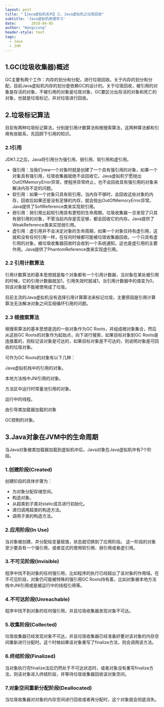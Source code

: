 ```yaml
---
layout: post
title: "【Java虚拟机系列】三、Java虚拟机之垃圾回收"
subtitle: 'Java虚拟机原理学习'
date:       2018-04-05
author: "Wangxiong"
header-style: text
tags:
  - Java
  - JVM
---
```

## 1.GC(垃圾收集器)概述

GC主要有两个工作：内存的划分和分配，进行垃圾回收。关于内存的划分和分配，目前Java虚拟机内存的划分是依赖GC的设计的。关于垃圾回收，被引用的对象是存活的对象，不被引用的对象是垃圾对象，GC要区分出存活的对象和死亡的对象，也就是垃圾标记，并对垃圾进行回收。

## 2.垃圾标记算法

目前有两种垃圾标记算法，分别是引用计数算法和根搜索算法，这两种算法都和引用有些联系，先回顾下引用的知识。

### 2.1引用

JDK1.2之后，Java将引用分为强引用、弱引用、软引用和虚引用。

- 强引用：当我们new一个对象时就是创建了一个具有强引用的对象，如果一个对象具有强引用，垃圾收集器就绝不会回收它。Java虚拟机宁愿抛出OutOfMemoryError异常，使程序异常终止，也不会回收具有强引用的对象来解决内存不足的问题。
- 软引用：如果一个对象只具有软引用，当内存不够时，会回收这些对象的内存，回收后如果还是没有足够的内存，就会抛出OutOfMemoryError异常。Java提供了SoftReference类来实现软引用。
- 弱引用：弱引用比起软引用具有更短的生命周期，垃圾收集器一旦发现了只具有弱引用的对象，不管当前内存是否足够，都会回收它的内存。Java提供了WeakReference类来实现弱引用。
- 虚引用：虚引用并不会决定对象的生命周期，如果一个对象仅持有虚引用，这就和没有任何引用一样，在任何时候都可能被垃圾收集器回收。一个只具有虚引用的对象，被垃圾收集器回收时会收到一个系统通知，这也是虚引用的主要作用。Java提供了PhantomReference类来实现虚引用。

### 2.2 引用计数算法

引用计数算法的基本思想就是每个对象都有一个引用计数器，当对象在某处被引用的时候，它的引用计数器就加1，引用失效时就减1。当引用计数器中的值变为0，则该对象就不能被使用成了垃圾。

目前主流的Java虚拟机没有选择引用计算算法来标记垃圾，主要原因是引用计算算法无法解决对象之间互相循环引用的问题。

### 2.3 根搜索算法

根搜索算法的基本思想是选的一些对象作为GC Roots，并组成根对象集合，然后从这些GC Roots的对象作为起始点，向下进行搜索，如果目标对象到GC Roots是连接着的，则标记该对象是可达的，如果目标对象是不可达的，则说明对象是可回收的垃圾对象。

可作为GC Roots的对象有以下几种：

Java虚拟机栈中的引用的对象。

本地方法栈中JNI引用的对象。

方法区中运行时常量池引用的对象。

运行中的线程。

由引导类加载器加载的对象

GC控制的对象。

## 3.Java对象在JVM中的生命周期

当Java对象被类加载器加载到虚拟机中后，Java对象在Java虚拟机中有7个阶段。

### 1.创建阶段(Created)

创建阶段的具体步骤为：

- 为对象分配存储空间。
- 构造对象。
- 从超类到子类对static成员进行初始化。
- 递归调用超类的构造方法。
- 调用子类的构造方法。

### 2.应用阶段(In Use)

当对象被创建，并分配给变量赋值，状态就切换到了应用阶段。
这一阶段的对象至少要具有一个强引用，或者显式的使用软引用、弱引用或者虚引用。

### 3.不可见阶段(Invisible)

程序中找不到对象的任何强引用，比如程序的执行已经超出了该对象的作用域。在不可见阶段，对象仍可能被特殊的强引用GC Roots持有着，比如对象被本地方法栈中JNI引用或是被运行中的线程引用等。

### 4.不可达阶段(Unreachable)

程序中找不到对象的任何强引用，并且垃圾收集器发现对象不可达。

### 5.收集阶段(Collected)

垃圾收集器已经发现对象不可达，并且垃圾收集器已经准备好要对该对象的内存空间重新进行分配时。这个时候如果该对象重写了finalize方法，则会调用该方法。

### 6.终结阶段(Finalized)

当对象执行完finalize法后仍然处于不可达状态时，或者对象没有重写finalize方法，则该对象进入终结阶段，并等待垃圾收集器回收该对象空间。

### 7.对象空间重新分配阶段(Deallocated)

当垃圾收集器对对象的内存空间进行回收或者再分配时，这个对象就会彻底消失。



